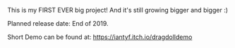 This is my FIRST EVER big project! And it's still growing bigger and bigger :)

Planned release date: End of 2019.

Short Demo can be found at: https://iantyf.itch.io/dragdolldemo

